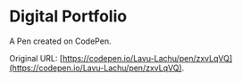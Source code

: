 # Digital Portfolio 

A Pen created on CodePen.

Original URL: [https://codepen.io/Lavu-Lachu/pen/zxvLqVQ](https://codepen.io/Lavu-Lachu/pen/zxvLqVQ).

